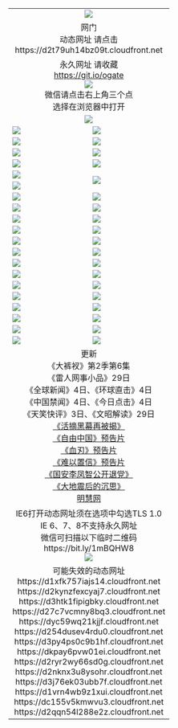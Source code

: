 ﻿<table>
  <tr></tr>
  <tr><td colspan=2 align=center><img src="https://cloud.githubusercontent.com/assets/11880933/13434984/f430fae2-e012-11e5-814f-c2df1e82b247.jpg" /></td></tr>
  <tr><td colspan=2 align=center>网门<br>动态网址 请点击
<br>https://d2t79uh14bz09t.cloudfront.net
    </td>
  </tr>
  <tr>
    <td colspan=2 align=center>永久网址 请收藏<br/><a href="https://git.io/ogate" target="_blank">https://git.io/ogate</a><br/><a href="https://d2t79uh14bz09t.cloudfront.net/Up/0WMGDL2.png" target="_blank"><img src="https://d2t79uh14bz09t.cloudfront.net/Up/0WMGD2.png"/></a>
    <br>微信请点击右上角三个点<br>选择在浏览器中打开<br></td>
  </tr>
  <tr>
    <td colspan=2 align=center><a href="https://d2t79uh14bz09t.cloudfront.net/ogUP.aspx?name=0oGate.apk" target="_blank"><img src="https://d2t79uh14bz09t.cloudfront.net/Up/0WMAZ.jpg" /></a></td>
  </tr>
  <tr>
    <td><a href="https://d2t79uh14bz09t.cloudfront.net/ogNice.aspx" target="_blank"><img src="https://d2t79uh14bz09t.cloudfront.net/Up/0WCYY.jpg" /></a></td>
    <td><a href="https://d2t79uh14bz09t.cloudfront.net/onCO.aspx?ob=600%E4%BA%8B%E7%89%A9&op=%E5%A2%9E%E5%88%A0%E6%94%B9&args=WH1~%23%E7%B1%BB%E5%9E%8B6%E6%96%B0%E9%97%BB%7c%23%E7%B1%BB%E5%9E%8B6%E8%AF%84%E8%AE%BA&mode=" target="_blank"><img src="https://d2t79uh14bz09t.cloudfront.net/Up/0WZTT.jpg" /></a></td> 
  </tr>
  <tr>
    <td><a href="https://d2t79uh14bz09t.cloudfront.net/ogDY.aspx" target="_blank"><img src="https://d2t79uh14bz09t.cloudfront.net/Up/0FK.jpg" /></a></td>
    <td><a href="https://d2t79uh14bz09t.cloudfront.net/ogST.aspx" target="_blank"><img src="https://d2t79uh14bz09t.cloudfront.net/Up/0ST.jpg" /></a></td> 
  </tr>
  <tr>
    <!--td rowspan=2><a href="https://d2t79uh14bz09t.cloudfront.net/ogUP.aspx?name=WJ.mp4&count=T:1,480P:1" target="_blank"><img src="https://d2t79uh14bz09t.cloudfront.net/Up/WJ.jpg" /></a></td-->
    <td><a href="https://d2t79uh14bz09t.cloudfront.net/ogUP.aspx?name=11DKC.mp4&count=T:2,2:6,1:16" target="_blank"><img src="https://d2t79uh14bz09t.cloudfront.net/Up/11DKC.jpg" /></a></td> 
    <td><div><a href="https://d2t79uh14bz09t.cloudfront.net/ogUP.aspx?name=LRWS.mp4&count=7B:8,6B:44,5A:10,5B:35,4A:14,4B:19,3A:10,3B:26,2A:16,2B:21,1A:23,1B:29&current=7B:8" target="_blank"><img src="https://d2t79uh14bz09t.cloudfront.net/Up/LRWS.jpg" /></a></td>
   </tr>
  <tr>
    <td><a href="https://d2t79uh14bz09t.cloudfront.net/ogUP.aspx?name=LRSH.mp4&count=W:13,2:10" target="_blank"><img src="https://d2t79uh14bz09t.cloudfront.net/Up/LRSH.jpg" /></a></td>
    <td><a href="https://d2t79uh14bz09t.cloudfront.net/ogNiceVedio.aspx" target="_blank"><img src="https://d2t79uh14bz09t.cloudfront.net/Up/TGKDY.jpg" /></a></td>
  </tr>
  <tr>
    <td><a href="https://d2t79uh14bz09t.cloudfront.net/ogUP.aspx?name=JQR.mp4&count=2" target="_blank"><img src="https://d2t79uh14bz09t.cloudfront.net/Up/JQR.jpg" /></a></td>   
    <td rowspan=2><a href="https://d2t79uh14bz09t.cloudfront.net/ogUP.aspx?name=JP.mp4&count=9" target="_blank"><img src="https://d2t79uh14bz09t.cloudfront.net/Up/JP.jpg" /></td>
  </tr>
  <tr>
    <td><a href="https://d2t79uh14bz09t.cloudfront.net/ogUP.aspx?name=WH.mp4" target="_blank"><img src="https://d2t79uh14bz09t.cloudfront.net/Up/WH.jpg" /></a></td>
  </tr>
  <tr>
    <td><a href="https://d2t79uh14bz09t.cloudfront.net/ogUP.aspx?name=SSZJ.mp4&count=SP:6,480P:9" target="_blank"><img src="https://d2t79uh14bz09t.cloudfront.net/Up/SSZJ.jpg" /></a></td>
    <td><a href="https://d2t79uh14bz09t.cloudfront.net/ogUP.aspx?name=ZY.mp4&count=2015:16" target="_blank"><img src="https://d2t79uh14bz09t.cloudfront.net/Up/ZY.jpg" /></a</td>
  </tr>
  <tr>
    <td><a href="https://d2t79uh14bz09t.cloudfront.net/ogUP.aspx?name=XTFY.mp4&count=B:2,A:24" target="_blank"><img src="https://d2t79uh14bz09t.cloudfront.net/Up/XTFY.jpg" /></a></td>
    <td><a href="https://d2t79uh14bz09t.cloudfront.net/ogUP.aspx?name=1XQK.mp4&count=13" target="_blank"><img src="https://d2t79uh14bz09t.cloudfront.net/Up/1XQK.jpg" /></a</td>
  </tr>
  <tr>
    <td><a href="https://d2t79uh14bz09t.cloudfront.net/ogUP.aspx?name=1LYF.mp4&count=2" target="_blank"><img src="https://d2t79uh14bz09t.cloudfront.net/Up/1LYF0.jpg" /></a></td>
    <td><a href="https://d2t79uh14bz09t.cloudfront.net/ogUP.aspx?name=1ZGC.mp4&count=6" target="_blank"><img src="https://d2t79uh14bz09t.cloudfront.net/Up/1ZGC0.jpg" /></a></td>
  </tr>
  <tr>
    <td><a href="https://d2t79uh14bz09t.cloudfront.net/ogUP.aspx?name=1ZKM.mp4&count=3&current=3" target="_blank"><img src="https://d2t79uh14bz09t.cloudfront.net/Up/1ZKM0.jpg" /></a></td>  
    <td><a href="https://d2t79uh14bz09t.cloudfront.net/ogUP.aspx?name=1WWY.mp4&count=6&current=6" target="_blank"><img src="https://d2t79uh14bz09t.cloudfront.net/Up/1WWY0.jpg" /></a></td>
  </tr>
  <tr>
    <td><a href="https://d2t79uh14bz09t.cloudfront.net/ogUP.aspx?name=10JGY.mp4&count=3" target="_blank"><img src="https://d2t79uh14bz09t.cloudfront.net/Up/10JGY0.jpg" /></a></td>
    <td><a href="https://d2t79uh14bz09t.cloudfront.net/ogUP.aspx?name=10CYS.mp4&count=2" target="_blank"><img src="https://d2t79uh14bz09t.cloudfront.net/Up/10CYS0.jpg" /></a></td>
  </tr>
  <tr>
    <td><a href="https://d2t79uh14bz09t.cloudfront.net/ogUP.aspx?name=4SQQ.mp4&count=201603:4,201602:20,201601:21&current=201603:4" target="_blank"><img src="https://d2t79uh14bz09t.cloudfront.net/Up/4SQQ0.jpg"/></a></td>
    <td><a href="https://d2t79uh14bz09t.cloudfront.net/ogUP.aspx?name=4SHQ.mp4&count=201603:4,201602:27,201601:28&current=201603:4" target="_blank"><img src="https://d2t79uh14bz09t.cloudfront.net/Up/4SHQ0.jpg"/></a></td>
  </tr>
  <tr>
    <td><a href="https://d2t79uh14bz09t.cloudfront.net/ogUP.aspx?name=4SZG.mp4&count=201603:4,201602:21,201601:23&current=201603:4" target="_blank"><img src="https://d2t79uh14bz09t.cloudfront.net/Up/4SZG0.jpg"/></a></td>
    <td><a href="https://d2t79uh14bz09t.cloudfront.net/ogUP.aspx?name=4SDJ.mp4&count=201603A:4,201603B:4,201602A:24,201602B:7,201601A:48,201601B:6&current=201603A:4" target="_blank"><img src="https://d2t79uh14bz09t.cloudfront.net/Up/4SDJ0.jpg"/></a></td>
  </tr>
  <tr>
    <td><a href="https://d2t79uh14bz09t.cloudfront.net/ogUP.aspx?name=4CTX.mp4&count=201603:1,201602:3,201601:4&current=201603:1" target="_blank"><img src="https://d2t79uh14bz09t.cloudfront.net/Up/4CTX0.jpg"/></a></td>
    <td><a href="https://d2t79uh14bz09t.cloudfront.net/ogUP.aspx?name=4CWZ.mp4&count=201602:4,201601:4&current=201602:4" target="_blank"><img src="https://d2t79uh14bz09t.cloudfront.net/Up/4CWZ0.jpg"/></a></td>
  </tr>
  <tr>
    <td><a href="https://d2t79uh14bz09t.cloudfront.net/onUP.aspx?name=https://d2t6x1lwzcff38.cloudfront.net/" target="_blank"><img src="https://d2t79uh14bz09t.cloudfront.net/Up/0DTW.jpg"/></a></td>
    <td><a href="https://d2t79uh14bz09t.cloudfront.net/onUP.aspx?name=https://d240ns8up8earz.cloudfront.net/acenter/" target="_blank"><img src="https://d2t79uh14bz09t.cloudfront.net/Up/0TDW.jpg" /></a></td>
  </tr>
  <tr>
    <td><a href="https://d2t79uh14bz09t.cloudfront.net/onUP.aspx?name=https://d4508d6vomz2p.cloudfront.net/gb/nsc413.htm" target="_blank"><img src="https://d2t79uh14bz09t.cloudfront.net/Up/0DJY.jpg" /></a></td>
    <td><a href="https://d2t79uh14bz09t.cloudfront.net/onUP.aspx?name=https://d3bxwq7vzudb5l.cloudfront.net/xtr/gb/prog204.html" target="_blank"><img src="https://d2t79uh14bz09t.cloudfront.net/Up/0XTR.jpg" /></a></td>
  </tr>
  <tr>
    <td><a href="https://d2t79uh14bz09t.cloudfront.net/onUP.aspx?name=https://d3aj00iefsmfgc.cloudfront.net/" target="_blank"><img src="https://d2t79uh14bz09t.cloudfront.net/Up/0MHW.jpg" /></a></td>
    <td><a href="https://d2t79uh14bz09t.cloudfront.net/onUP.aspx?name=https://d1lcj91uv80klr.cloudfront.net/" target="_blank"><img src="https://d2t79uh14bz09t.cloudfront.net/Up/0ZJW.jpg" /></a></td>
  </tr>
  <tr>
    <td><a href="https://d2t79uh14bz09t.cloudfront.net/ogUP.aspx?name=0FG.zip" target="_blank"><img src="https://d2t79uh14bz09t.cloudfront.net/Up/0FG.jpg" /></a></td>
    <td><a href="https://d2t79uh14bz09t.cloudfront.net/ogUP.aspx?name=0FGA.apk" target="_blank"><img src="https://d2t79uh14bz09t.cloudfront.net/Up/0FGA.jpg" /></a></td>
  </tr>
  <tr>
    <td><a href="https://d2t79uh14bz09t.cloudfront.net/ogUP.aspx?name=0U.zip" target="_blank"><img src="https://d2t79uh14bz09t.cloudfront.net/Up/0U.jpg" /></a></td>
    <td><a href="https://d2t79uh14bz09t.cloudfront.net/ogUP.aspx?name=0UA.apk" target="_blank"><img src="https://d2t79uh14bz09t.cloudfront.net/Up/0UA.jpg" /></a></td>
  </tr>
  <tr>
    <td><a href="https://d2t79uh14bz09t.cloudfront.net/ogUP.aspx?name=0iPPOTV.zip" target="_blank"><img src="https://d2t79uh14bz09t.cloudfront.net/Up/0iPPOTV.jpg" /></a></td>
    <td><a href="https://d2t79uh14bz09t.cloudfront.net/ogUP.aspx?name=0iNTD.apk" target="_blank"><img src="https://d2t79uh14bz09t.cloudfront.net/Up/0iNTD.jpg" /></a></td>
  </tr>
  <tr>
    <td colspan=2 align=center>更新<br>
      《大裤衩》第2季第6集<br>
      《雷人网事小品》29日<br>
      《全球新闻》4日、《环球直击》4日<br>
      《中国禁闻》4日、《今日点击》4日<br>
      《天笑快评》3日、《文昭解读》29日<br>
      <a href="https://d2t79uh14bz09t.cloudfront.net/ogUP.aspx?name=SSZJ480P9.mp4" target="_blank">《活摘黑幕再被揭》</a><br>
      <a href="https://d2t79uh14bz09t.cloudfront.net/ogUP.aspx?name=11ZYZG0.mp4" target="_blank">《自由中国》预告片</a><br>
      <a href="https://d2t79uh14bz09t.cloudfront.net/ogUP.aspx?name=11XR.mp4" target="_blank">《血刃》预告片</a><br>
      <a href="https://d2t79uh14bz09t.cloudfront.net/ogUP.aspx?name=11NYZX.mp4&count=2" target="_blank">《难以置信》预告片</a><br>
      <a href="https://d2t79uh14bz09t.cloudfront.net/ogUP.aspx?name=4LFZ.mp4" target="_blank">《国安李凤智公开退党》</a><br>
      <a href="https://d2t79uh14bz09t.cloudfront.net/ogUP.aspx?name=4DDZHDCS.mp4" target="_blank">《大地震后的沉思》</a><br>
      <a href="https://d2t79uh14bz09t.cloudfront.net/onUP.aspx?name=https://www.minghui.org/" target="_blank">明慧网</a></td>
    </td>
  </tr>
  <tr>
    <td colspan=2 align=center>IE6打开动态网址须在选项中勾选TLS 1.0<br/>IE 6、7、8不支持永久网址<br/>
      微信可扫描以下临时二维码<br/>https://bit.ly/1mBQHW8<br/><a href="https://d2t79uh14bz09t.cloudfront.net/Up/0WMGDL3.png" target="_blank"><img src="https://d2t79uh14bz09t.cloudfront.net/Up/0WMGD3.png"/></a><br>
  </tr>
  <tr>
    <td colspan=2 align=center>可能失效的动态网址
<br>https://d1xfk757iajs14.cloudfront.net
<br>https://d2kynzfexcyaj7.cloudfront.net
<br>https://d3htk1fipigbky.cloudfront.net
<br>https://d27c7vcmny8bq3.cloudfront.net
<br>https://dyc59wq21kjjf.cloudfront.net
<br>https://d254dusev4rdu0.cloudfront.net
<br>https://d3py4ps0c9b1hf.cloudfront.net
<br>https://dkpay6pvw01ei.cloudfront.net
<br>https://d2ryr2wy66sd0g.cloudfront.net
<br>https://d2nknx3u8ysohr.cloudfront.net
<br>https://d3j76ek03ubb7f.cloudfront.net
<br>https://d1vrn4wb9z1xui.cloudfront.net
<br>https://dc155v5kmwvu3.cloudfront.net
<br>https://d2qqn54l288e2z.cloudfront.net
    </td>
  </tr>
</table>
